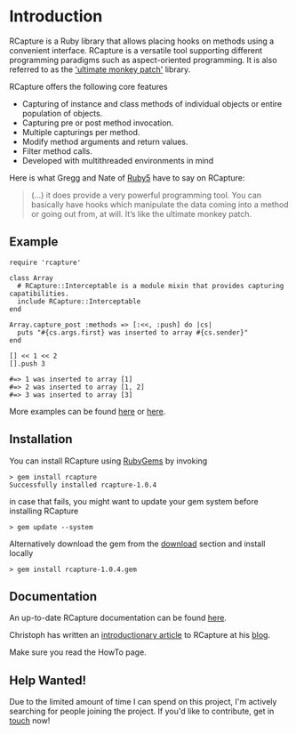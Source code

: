 # Introduction #
RCapture is a Ruby library that allows placing hooks on methods using a convenient interface. RCapture is a versatile tool supporting different programming paradigms such as aspect-oriented programming. It is also referred to as the ['ultimate monkey patch'](http://ruby5.envylabs.com/episodes/43-episode-41-january-12-2010#story-2) library.

RCapture offers the following core features

  * Capturing of instance and class methods of individual objects or entire population of objects.
  * Capturing pre or post method invocation.
  * Multiple capturings per method.
  * Modify method arguments and return values.
  * Filter method calls.
  * Developed with multithreaded environments in mind

Here is what Gregg and Nate of [Ruby5](http://ruby5.envylabs.com/episodes/43-episode-41-january-12-2010#story-2) have to say on RCapture:
> (...) it does provide a very powerful programming tool. You can basically have hooks which manipulate the data coming into a method or going out from, at will. It’s like the ultimate monkey patch.


## Example ##
```
require 'rcapture'

class Array
  # RCapture::Interceptable is a module mixin that provides capturing capatibilities.
  include RCapture::Interceptable
end

Array.capture_post :methods => [:<<, :push] do |cs|
  puts "#{cs.args.first} was inserted to array #{cs.sender}"
end

[] << 1 << 2
[].push 3

#=> 1 was inserted to array [1]
#=> 2 was inserted to array [1, 2]
#=> 3 was inserted to array [3]
```

More examples can be found [here](http://rcapture.googlecode.com/svn/trunk/doc/index.html) or [here](http://cheind.wordpress.com/2010/01/07/introducing-rcapture/#more-252).

## Installation ##
You can install RCapture using [RubyGems](http://docs.rubygems.org/) by invoking
```
> gem install rcapture
Successfully installed rcapture-1.0.4
```
in case that fails, you might want to update your gem system before installing RCapture
```
> gem update --system
```

Alternatively download the gem from the [download](http://code.google.com/p/rcapture/downloads/list) section and install locally
```
> gem install rcapture-1.0.4.gem
```

## Documentation ##
An up-to-date RCapture documentation can be found [here](http://rcapture.googlecode.com/svn/trunk/doc/index.html).

Christoph has written an [introductionary article](http://cheind.wordpress.com/2010/01/07/introducing-rcapture/#more-252) to RCapture at his [blog](http://cheind.wordpress.com).

Make sure you read the HowTo page.

## Help Wanted! ##
Due to the limited amount of time I can spend on this project, I'm actively searching for people joining the project. If you'd like to contribute, get in [touch](http://cheind.wordpress.com/contact/) now!
